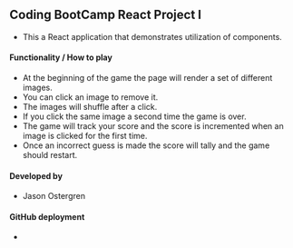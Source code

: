## Coding BootCamp React Project I

- This a React application that demonstrates utilization of components.

#### Functionality / How to play

- At the beginning of the game the page will render a set of different images.
- You can click an image to remove it.
- The images will shuffle after a click. 
- If you click the same image a second time the game is over.
- The game will track your score and the score is incremented when an image is clicked for the first time.
- Once an incorrect guess is made the score will tally and the game should restart.


#### Developed by

- Jason Ostergren

#### GitHub deployment

- 
